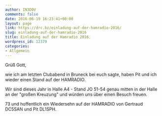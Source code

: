 ```yaml
---
author: IN3DOV
comments: false
date: 2016-06-19 16:23:41+00:00
layout: page
link: https://drc.bz/einladung-auf-der-hamradio-2016/
slug: einladung-auf-der-hamradio-2016
title: Einladung auf der Hamradio 2016.
wordpress_id: 12379
categories:
- Allgemein
---
```


Grüß Gott,

wie ich am letzten Clubabend in Bruneck bei euch sagte, haben Pit und ich wieder einen Stand auf der HAMRADIO.

Wir sind dieses Jahr in Halle A4 - Stand JO 51-54 genau mitten in der Halle an der "großen Kreuzung" und würden uns über einen Besuch freuen.

73 und hoffentlich ein Wiedersehn auf der HAMRADIO von Gertraud DC5SAN und Pit DL1SPH.
